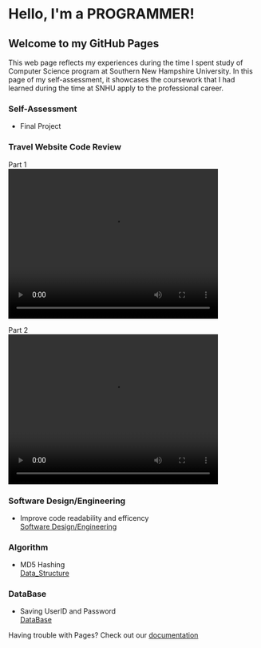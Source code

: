 # Hello, I'm a PROGRAMMER!

## Welcome to my GitHub Pages

This web page reflects my experiences during the time I spent study of Computer Science program at Southern New Hampshire University. In this page of my self-assessment, it showcases the coursework that I had learned during the time at SNHU apply to the professional career.

### Self-Assessment 
  - Final Project  

### Travel Website Code Review
Part 1  
<video src="https://github.com/jtluu/travel-Website/blob/master/CodeReview_01.mov?raw=true" width="420" height="300" controls preload></video>
   
Part 2  
<video src="https://github.com/jtluu/travel-Website/blob/master/CodeReview_02.mov?raw=true" width="420" height="300" controls preload></video>



### Software Design/Engineering

  - Improve code readability and efficency  
  [Software Design/Engineering](https://docs.google.com/viewer?url=https://github.com/jtluu/Travel-Website/raw/master/Software_Design.pdf)

### Algorithm

  - MD5 Hashing  
  [Data_Structure](https://docs.google.com/viewer?url=https://github.com/jtluu/Travel-Website/raw/master/Data_Structure.pdf)

### DataBase

  - Saving UserID and Password  
  [DataBase](https://docs.google.com/viewer?url=https://github.com/jtluu/Travel-Website/raw/master/DataBase.pdf)
 


Having trouble with Pages? Check out our [documentation](https://github.com/jtluu/Travel-Website/blob/master/doc_cloud.pdf) 
